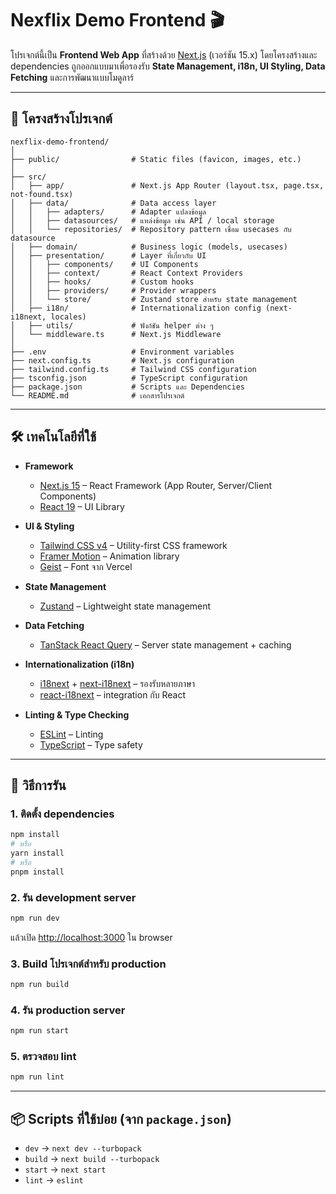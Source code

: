# Nexflix Demo Frontend 🎬

โปรเจกต์นี้เป็น **Frontend Web App** ที่สร้างด้วย [Next.js](https://nextjs.org/) (เวอร์ชัน 15.x) โดยโครงสร้างและ dependencies ถูกออกแบบมาเพื่อรองรับ **State Management, i18n, UI Styling, Data Fetching** และการพัฒนาแบบโมดูลาร์

---

## 📂 โครงสร้างโปรเจกต์

```
nexflix-demo-frontend/
│
├── public/                # Static files (favicon, images, etc.)
│
├── src/
│   ├── app/               # Next.js App Router (layout.tsx, page.tsx, not-found.tsx)
│   ├── data/              # Data access layer
│   │   ├── adapters/      # Adapter แปลงข้อมูล
│   │   ├── datasources/   # แหล่งข้อมูล เช่น API / local storage
│   │   └── repositories/  # Repository pattern เชื่อม usecases กับ datasource
│   ├── domain/            # Business logic (models, usecases)
│   ├── presentation/      # Layer ที่เกี่ยวกับ UI
│   │   ├── components/    # UI Components
│   │   ├── context/       # React Context Providers
│   │   ├── hooks/         # Custom hooks
│   │   ├── providers/     # Provider wrappers
│   │   └── store/         # Zustand store สำหรับ state management
│   ├── i18n/              # Internationalization config (next-i18next, locales)
│   ├── utils/             # ฟังก์ชัน helper ต่าง ๆ
│   └── middleware.ts      # Next.js Middleware
│
├── .env                   # Environment variables
├── next.config.ts         # Next.js configuration
├── tailwind.config.ts     # Tailwind CSS configuration
├── tsconfig.json          # TypeScript configuration
├── package.json           # Scripts และ Dependencies
└── README.md              # เอกสารโปรเจกต์
```

---

## 🛠 เทคโนโลยีที่ใช้

- **Framework**
  - [Next.js 15](https://nextjs.org/) – React Framework (App Router, Server/Client Components)
  - [React 19](https://react.dev/) – UI Library

- **UI & Styling**
  - [Tailwind CSS v4](https://tailwindcss.com/) – Utility-first CSS framework
  - [Framer Motion](https://www.framer.com/motion/) – Animation library
  - [Geist](https://vercel.com/font) – Font จาก Vercel

- **State Management**
  - [Zustand](https://zustand-demo.pmnd.rs/) – Lightweight state management

- **Data Fetching**
  - [TanStack React Query](https://tanstack.com/query/latest) – Server state management + caching

- **Internationalization (i18n)**
  - [i18next](https://www.i18next.com/) + [next-i18next](https://github.com/i18next/next-i18next) – รองรับหลายภาษา
  - [react-i18next](https://react.i18next.com/) – integration กับ React

- **Linting & Type Checking**
  - [ESLint](https://eslint.org/) – Linting
  - [TypeScript](https://www.typescriptlang.org/) – Type safety

---

## 🚀 วิธีการรัน

### 1. ติดตั้ง dependencies
```bash
npm install
# หรือ
yarn install
# หรือ
pnpm install
```

### 2. รัน development server
```bash
npm run dev
```
แล้วเปิด [http://localhost:3000](http://localhost:3000) ใน browser

### 3. Build โปรเจกต์สำหรับ production
```bash
npm run build
```

### 4. รัน production server
```bash
npm run start
```

### 5. ตรวจสอบ lint
```bash
npm run lint
```

---

## 📦 Scripts ที่ใช้บ่อย (จาก `package.json`)

- `dev` → `next dev --turbopack`
- `build` → `next build --turbopack`
- `start` → `next start`
- `lint` → `eslint`
